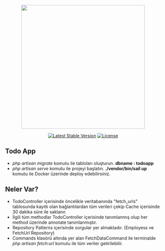 <p align="center"><a href="https://laravel.com" target="_blank">
<img src="https://raw.githubusercontent.com/laravel/art/master/logo-lockup/5%20SVG/2%20CMYK/1%20Full%20Color/laravel-logolockup-cmyk-red.svg" width="400"></a></p>

<p align="center">
    <a href="https://packagist.org/packages/laravel/framework"><img src="https://img.shields.io/packagist/v/laravel/framework" alt="Latest Stable Version"></a>
    <a href="https://packagist.org/packages/laravel/framework"><img src="https://img.shields.io/packagist/l/laravel/framework" alt="License"></a>
</p>

## Todo App
- <i>php artisan migrate</i> komutu ile tabloları oluşturun. <b>dbname : todoapp</b>
- <i>php artisan serve</i> komutu ile projeyi başlatın. <b>./vendor/bin/sail up</b> komutu ile Docker üzerinde deploy edebilirsiniz.

## Neler Var?

- TodoController içerisinde öncelikle veritabanında "fetch_urls" tablosunda kayıtlı olan bağlantılardan tüm verileri çekip Cache içerisinde 30 dakika süre ile saklanır.
- İlgili tüm methodlar TodoController içerisinde tanımlanmış olup her method üzerinde annotate tanımlanmıştır.
- Repository Patterns içerisinde sorgular yer almaktadır. (Employess ve FetchUrl Repository)
- Commands klasörü altında yer alan FetchDataCommand ile terminalde <i>php artisan fetch:url</i> komutu ile tüm veriler getirilebilir.
